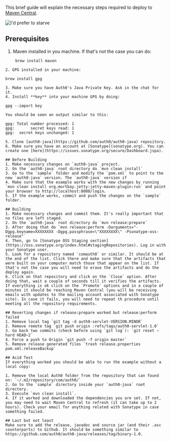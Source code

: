 This brief guide will explain the necessary steps required to deploy to [Maven Central](http://search.maven.org/).

![I'd prefer to starve](http://www.m1key.me/blog_images/maven_for_food.jpg)

## Prerequisites
1. Maven installed in you machine. If that's not the case you can do:
   ```
    brew install maven
  ```
2. GPG installed in your machine:
  ```
    brew install gpg
  ```
3. Make sure you have Auth0's Java Private Key. Ask in the chat for it.
4. Install **key** into your machine GPG by doing: 
  ```
    gpg --import key
  ```
  You should be seen an output similar to this:
  ```
    gpg: Total number processed: 1
    gpg:       secret keys read: 1
    gpg:  secret keys unchanged: 1
  ```
5. Clone [auth0-java](https://github.com/auth0/auth0-java) repository.
6. Make sure you have an account at [Sonatype](sonatype.org). You can create one [here](https://issues.sonatype.org/secure/Dashboard.jspa).

## Before Building
1. Make necessary changes on `auth0-java` project.
2. On the `auth0-java` root directory do `mvn clean install`
3. Go to the `sample` folder and modify the `pom.xml` to point to the new `auth0-java` version. The `auth0-java` version if 
4. Make sure that the example works with the new changes by running `mvn clean install org.mortbay.jetty:jetty-maven-plugin:run` and point your browser to http://localhost:8080/login.
5. If the example works, commit and push the changes on the `sample` folder.

## Building
1. Make necessary changes and commit them. It's really important that no files are left staged.
2. On the `auth0-java` root directory do `mvn release:prepare`
3. After doing that do `mvn release:perform -Darguments="-Dgpg.keyname=XXXXXXXX -Dgpg.passphrase=\"XXXXXXXX\" -Psonatype-oss-release"`
4. Then, go to [Sonatype OSS Staging section](https://oss.sonatype.org/index.html#stagingRepositories). Log in with your Sonatype user.
5. Look for a repository named `comauth0` or similar. It should be at the end of the list. Click there and make sure that the artifacts that were built on your computer match those that appear on the list. If that's not the case you will need to erase the artifacts and do the deploy again.
6. Click on that repository and click on the `Close` option. After doing that, wait a couple of seconds till it verifies the artifacts. If everything is ok click on the `Promote` options and in a couple of minutes it should be reaching Maven Central (you will be receiving emails with updates to the mailing account associated with Sonatype site). In case it fails, you will need to repeat th procedure until meeting all the repository requirements.

## Reverting changes if release:prepare worked but release:perform failed
1. Remove local tag `git tag -d auth0-servlet-VERSION.MINOR`
2. Remove remote tag `git push origin :refs/tags/auth0-servlet-1.0`
3. Go back two commits (check before using `git log`): `git reset —hard HEAD~2`
4. Force a push to Origin `git push -f origin master`
5. Remove release generated files `trash release.properties pom.xml.releaseBackup`

## Acid Test
If everything worked you should be able to run the example without a local copy:

1. Remove the local Auth0 folder from the repository that can found on: `~/.m2/repository/com/auth0/`
2. Go to the `sample` directory inside your `auth0-java` root directory.
3. Execute `mvn clean install`. 
4. If it worked and downloaded the dependencies you are set. If not, you may need to wait Maven Central to refresh (it can take up to 2 hours). Check your email for anything related with Sonatype in case something failed.

## Last but not least
Make sure to add the release, javadoc and source jar (and their .asc counterparts) to Github. It should be something similar to https://github.com/auth0/auth0-java/releases/tag/binary-1.0.
